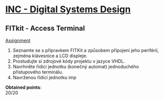# [INC - Digital Systems Design](https://www.fit.vut.cz/study/course/12762/)
## FITkit - Access Terminal

[Assignment](https://github.com/MisoKov/vutbr-fit-bit/blob/main/1BIT/summer/INC/assignment/zadani.pdf)
1. Seznamte se s přípravkem FITKit a způsobem připojení jeho periférií, zejména
klávesnice a LCD displeje.
2. Prostudujte si zdrojové kódy projektu v jazyce VHDL.
3. Navrhněte řídicí jednotku (konečný automat) jednoduchého přístupového terminálu.
4. Navrženou řídicí jednotku imp


**Obtained points**:<br>
20/20
